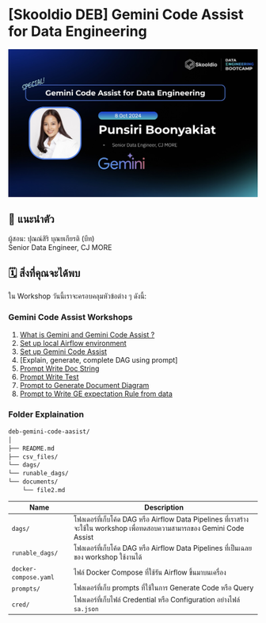 # [Skooldio DEB] Gemini Code Assist for Data Engineering

<p align="center" width="100%">
    <img src="./assets/images/course_title.jpg"> 
</p>

## 🎉 แนะนำตัว
ผู้สอน: ปุณณ์สิริ บุณยเกียรติ (บีท) </br>
Senior Data Engineer, CJ MORE

## 🗓️ สิ่งที่คุณจะได้พบ

ใน Workshop วันนี้เราจะครอบคลุมหัวข้อต่าง ๆ ดังนี้:

### Gemini Code Assist Workshops
1. [What is Gemini and Gemini Code Assist ?]()
2. [Set up local Airflow environment](documents/02_set_up_airflow_env.md)
3. [Set up Gemini Code Assist]()
4. [Explain, generate, complete DAG using prompt]
5. [Prompt Write Doc String]()
6. [Prompt Write Test]()
7. [Prompt to Generate Document Diagram]()
8. [Prompt to Write GE expectation Rule from data]()


### Folder Explaination 
```md
deb-gemini-code-aasist/
│
├── README.md
├── csv_files/
└── dags/
└── runable_dags/
└── documents/
    └── file2.md
```

| Name | Description |
| - | - |
| `dags/` | โฟลเดอร์ที่เก็บโค้ด DAG หรือ Airflow Data Pipelines ที่เราสร้างจะใช้ใน workshop เพื่อทดสอบความสามารถของ Gemini Code Assist |
| `runable_dags/` | โฟลเดอร์ที่เก็บโค้ด DAG หรือ Airflow Data Pipelines ที่เป็นเฉลยของ workshop ใช้งานได้  |
| `docker-compose.yaml` | ไฟล์ Docker Compose ที่ใช้รัน Airflow ขึ้นมาบนเครื่อง |
| `prompts/`| โฟลเดอร์ที่เก็บ prompts ที่ใช้ในการ Generate Code หรือ Query
| `cred/` | โฟลเดอร์ที่เก็บไฟล์ Credential หรือ Configuration อย่างไฟล์ `sa.json` |
